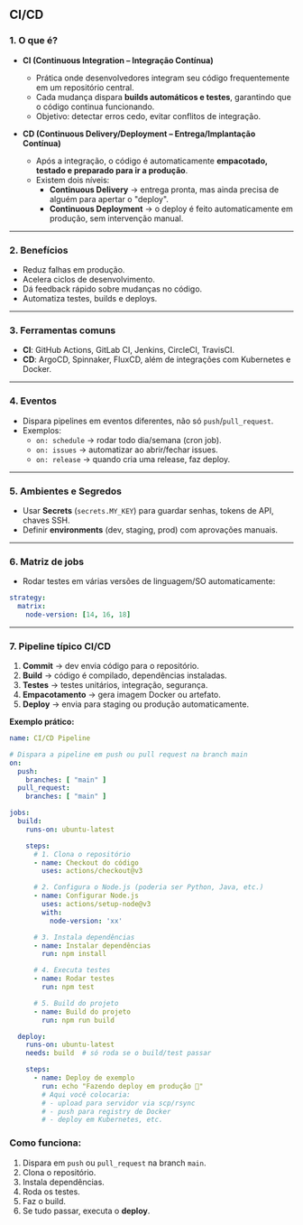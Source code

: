 ## CI/CD

### 1. O que é?
- **CI (Continuous Integration – Integração Contínua)**  
  - Prática onde desenvolvedores integram seu código frequentemente em um repositório central.  
  - Cada mudança dispara **builds automáticos e testes**, garantindo que o código continua funcionando.  
  - Objetivo: detectar erros cedo, evitar conflitos de integração.

- **CD (Continuous Delivery/Deployment – Entrega/Implantação Contínua)**  
  - Após a integração, o código é automaticamente **empacotado, testado e preparado para ir a produção**.  
  - Existem dois níveis:  
    - **Continuous Delivery** → entrega pronta, mas ainda precisa de alguém para apertar o "deploy".  
    - **Continuous Deployment** → o deploy é feito automaticamente em produção, sem intervenção manual.  

---

### 2. Benefícios
- Reduz falhas em produção.  
- Acelera ciclos de desenvolvimento.  
- Dá feedback rápido sobre mudanças no código.  
- Automatiza testes, builds e deploys.  

---

### 3. Ferramentas comuns
- **CI**: GitHub Actions, GitLab CI, Jenkins, CircleCI, TravisCI.  
- **CD**: ArgoCD, Spinnaker, FluxCD, além de integrações com Kubernetes e Docker.  

---

### 4. Eventos
   - Dispara pipelines em eventos diferentes, não só `push`/`pull_request`.  
   - Exemplos:  
     - `on: schedule` → rodar todo dia/semana (cron job).  
     - `on: issues` → automatizar ao abrir/fechar issues.  
     - `on: release` → quando cria uma release, faz deploy.  

---
### 5. Ambientes e Segredos
   - Usar **Secrets** (`secrets.MY_KEY`) para guardar senhas, tokens de API, chaves SSH.  
   - Definir **environments** (dev, staging, prod) com aprovações manuais.  

---
### 6. Matriz de jobs
   - Rodar testes em várias versões de linguagem/SO automaticamente:  
 ```yaml
 strategy:
   matrix:
	 node-version: [14, 16, 18]
 ```

---
### 7. Pipeline típico CI/CD
1. **Commit** → dev envia código para o repositório.  
2. **Build** → código é compilado, dependências instaladas.  
3. **Testes** → testes unitários, integração, segurança.  
4. **Empacotamento** → gera imagem Docker ou artefato.  
5. **Deploy** → envia para staging ou produção automaticamente.  

**Exemplo prático:**
```yaml
name: CI/CD Pipeline

# Dispara a pipeline em push ou pull request na branch main
on:
  push:
    branches: [ "main" ]
  pull_request:
    branches: [ "main" ]

jobs:
  build:
    runs-on: ubuntu-latest

    steps:
      # 1. Clona o repositório
      - name: Checkout do código
        uses: actions/checkout@v3

      # 2. Configura o Node.js (poderia ser Python, Java, etc.)
      - name: Configurar Node.js
        uses: actions/setup-node@v3
        with:
          node-version: 'xx'

      # 3. Instala dependências
      - name: Instalar dependências
        run: npm install

      # 4. Executa testes
      - name: Rodar testes
        run: npm test

      # 5. Build do projeto
      - name: Build do projeto
        run: npm run build

  deploy:
    runs-on: ubuntu-latest
    needs: build  # só roda se o build/test passar

    steps:
      - name: Deploy de exemplo
        run: echo "Fazendo deploy em produção 🚀"
        # Aqui você colocaria:
        # - upload para servidor via scp/rsync
        # - push para registry de Docker
        # - deploy em Kubernetes, etc.
```
### Como funciona:
1. Dispara em `push` ou `pull_request` na branch `main`.
2. Clona o repositório.
3. Instala dependências.
4. Roda os testes.
5. Faz o build.
6. Se tudo passar, executa o **deploy**.